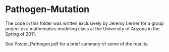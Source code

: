 # Pathogen-Mutation
The code in this folder was written exclusively by Jeremy Lerner for a group project in a 
mathematics modeling class at the University of Arizona in the Spring of 2011.

See Poster_Pathogen.pdf for a brief summary of some of the results.
